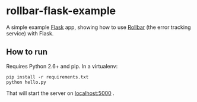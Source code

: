 # rollbar-flask-example

A simple example [Flask](http://flask.pocoo.org/) app, showing how to use [Rollbar](https://rollbar.com) (the error tracking service) with Flask.

## How to run

Requires Python 2.6+ and pip. In a virtualenv:

```
pip install -r requirements.txt
python hello.py
```

That will start the server on [localhost:5000](http://localhost:5000) .
